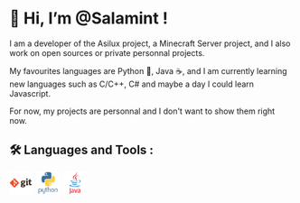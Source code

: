 # 👋 Hi, I’m @Salamint !

I am a developer of the Asilux project, a Minecraft Server project,
and I also work on open sources or private personnal projects.

My favourites languages are Python 🐍, Java ☕,
and I am currently learning new languages
such as C/C++, C# and maybe a day I could learn Javascript.

For now, my projects are personnal and I don't want to show them right now.

<!---
Warna38/Warna38 is a ✨ special ✨ repository because its `README.md` (this file) appears on your GitHub profile.
You can click the Preview link to take a look at your changes.
--->

## :hammer_and_wrench: Languages and Tools :

<div>
  <img src="https://github.com/devicons/devicon/blob/master/icons/git/git-original-wordmark.svg" title="Java" alt="Java" width="40" height="40"/>&nbsp;
  <img src="https://github.com/devicons/devicon/blob/master/icons/python/python-original-wordmark.svg" title="React" alt="React" width="40" height="40"/>&nbsp;
  <img src="https://github.com/devicons/devicon/blob/master/icons/java/java-original-wordmark.svg" title="Spring" alt="Spring" width="40" height="40"/>
</div>
